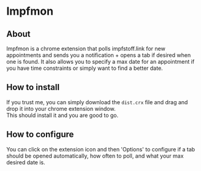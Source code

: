 # Impfmon

## About

Impfmon is a chrome extension that polls impfstoff.link for new appointments and sends you a notification + opens a tab if desired when one is found.
It also allows you to specify a max date for an appointment if you have time constraints or simply want to find a better date.

## How to install

If you trust me, you can simply download the `dist.crx` file and drag and drop it into your chrome extension window.  
This should install it and you are good to go.

## How to configure

You can click on the extension icon and then 'Options' to configure if a tab should be opened automatically, how often to poll, and what your max desired date is.



